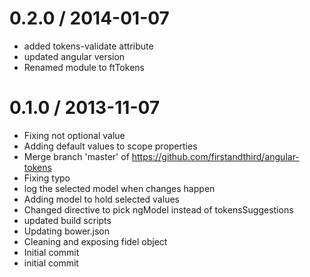 
0.2.0 / 2014-01-07 
==================

  * added tokens-validate attribute
  * updated angular version
  * Renamed module to ftTokens

0.1.0 / 2013-11-07 
==================

  * Fixing not optional value
  * Adding default values to scope properties
  * Merge branch 'master' of https://github.com/firstandthird/angular-tokens
  * Fixing typo
  * log the selected model when changes happen
  * Adding model to hold selected values
  * Changed directive to pick ngModel instead of tokensSuggestions
  * updated build scripts
  * Updating bower.json
  * Cleaning and exposing fidel object
  * Initial commit
  * initial commit
